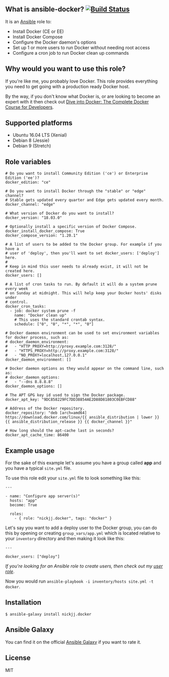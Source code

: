 ## What is ansible-docker? [![Build Status](https://secure.travis-ci.org/nickjj/ansible-docker.png)](http://travis-ci.org/nickjj/ansible-docker)

It is an [Ansible](http://www.ansible.com/home) role to:

- Install Docker (CE or EE)
- Install Docker Compose
- Configure the Docker daemon's options
- Set up 1 or more users to run Docker without needing root access
- Configure a cron job to run Docker clean up commands

## Why would you want to use this role?

If you're like me, you probably love Docker. This role provides everything you
need to get going with a production ready Docker host.

By the way, if you don't know what Docker is, or are looking to become an expert
with it then check out
[Dive into Docker: The Complete Docker Course for Developers](https://diveintodocker.com/?utm_source=ansibledocker&utm_medium=github&utm_campaign=readmetop).

## Supported platforms

- Ubuntu 16.04 LTS (Xenial)
- Debian 8 (Jessie)
- Debian 9 (Stretch)

## Role variables

```
# Do you want to install Community Edition ('ce') or Enterprise Edition ('ee')?
docker_edition: "ce"

# Do you want to install Docker through the "stable" or "edge" channel?
# Stable gets updated every quarter and Edge gets updated every month.
docker_channel: "edge"

# What version of Docker do you want to install?
docker_version: "18.03.0"

# Optionally install a specific version of Docker Compose.
docker_install_docker_compose: True
docker_compose_version: "1.20.1"

# A list of users to be added to the Docker group. For example if you have a
# user of 'deploy', then you'll want to set docker_users: ['deploy'] here.
#
# Keep in mind this user needs to already exist, it will not be created here.
docker_users: []

# A list of cron tasks to run. By default it will do a system prune every week
# on Sunday at midnight. This will help keep your Docker hosts' disks under
# control. 
docker_cron_tasks:
  - job: docker system prune -f
    name: "Docker clean up"
    # This uses the standard crontab syntax. 
    schedule: ["0", "0", "*", "*", "0"]

# Docker daemon environment can be used to set environment variables for docker process, such as:
# docker_daemon_environment:
#   - "HTTP_PROXY=http://proxy.example.com:3128/"
#   - "HTTPS_PROXY=http://proxy.example.com:3128/"
#   - "NO_PROXY=localhost,127.0.0.1"
docker_daemon_environment: []

# Docker daemon options as they would appear on the command line, such as:
# docker_daemon_options:
#   - "--dns 8.8.8.8"
docker_daemon_options: []

# The APT GPG key id used to sign the Docker package.
docker_apt_key: "9DC858229FC7DD38854AE2D88D81803C0EBFCD88"

# Address of the Docker repository.
docker_repository: "deb [arch=amd64] https://download.docker.com/linux/{{ ansible_distribution | lower }} {{ ansible_distribution_release }} {{ docker_channel }}"

# How long should the apt-cache last in seconds?
docker_apt_cache_time: 86400
```

## Example usage

For the sake of this example let's assume you have a group called **app** and
you have a typical `site.yml` file.

To use this role edit your `site.yml` file to look something like this:

```
---

- name: "Configure app server(s)"
  hosts: "app"
  become: True

  roles:
    - { role: "nickjj.docker", tags: "docker" }
```

Let's say you want to add a deploy user to the Docker group, you can do this by
opening or creating `group_vars/app.yml` which is located relative to your
`inventory` directory and then making it look like this:

```
---

docker_users: ["deploy"]
```

*If you're looking for an Ansible role to create users, then check out my
[user role](https://github.com/nickjj/ansible-user)*.

Now you would run `ansible-playbook -i inventory/hosts site.yml -t docker`.

## Installation

`$ ansible-galaxy install nickjj.docker`

## Ansible Galaxy

You can find it on the official
[Ansible Galaxy](https://galaxy.ansible.com/nickjj/docker/) if you want to
rate it.

## License

MIT
